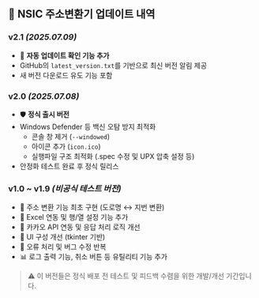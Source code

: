 ## 📌 NSIC 주소변환기 업데이트 내역

### v2.1 _(2025.07.09)_
- 🔄 **자동 업데이트 확인 기능 추가**
- GitHub의 `latest_version.txt`를 기반으로 최신 버전 알림 제공
- 새 버전 다운로드 유도 기능 포함

### v2.0 _(2025.07.08)_
- 🛡 **정식 출시 버전**
- Windows Defender 등 백신 오탐 방지 최적화
  - 콘솔 창 제거 (`--windowed`)
  - 아이콘 추가 (`icon.ico`)
  - 실행파일 구조 최적화 (.spec 수정 및 UPX 압축 설정 등)
- 안정화 테스트 완료 후 정식 릴리스

### v1.0 ~ v1.9 _(비공식 테스트 버전)_
- 🔨 주소 변환 기능 최초 구현 (도로명 ↔ 지번 변환)
- 📄 Excel 연동 및 행/열 설정 기능 추가
- 🧪 카카오 API 연동 및 응답 처리 로직 개선
- 🧰 UI 구성 개선 (tkinter 기반)
- 🚫 오류 처리 및 버그 수정 반복
- 📊 로그 출력 기능, 취소 버튼 등 유틸리티 기능 추가

> ⚠️ 이 버전들은 정식 배포 전 테스트 및 피드백 수렴을 위한 개발/개선 기간입니다.
